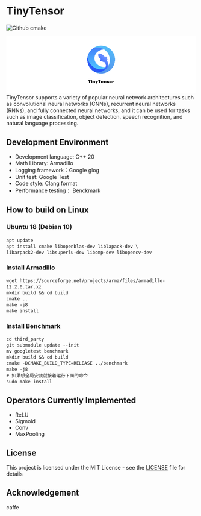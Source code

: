 <!--
 * @Author: lihaobo
 * @Date: 2023-03-02 10:12:49
 * @LastEditors: lihaobo
 * @LastEditTime: 2023-05-10 08:17:41
 * @Description: 请填写简介
-->
# TinyTensor
![Github cmake](https://img.shields.io/badge/cmake-3.16%2B-green)  

![TinyTensor](./img/TinyTensor.png)
TinyTensor supports a variety of popular neural network architectures such as convolutional neural networks (CNNs), recurrent neural networks (RNNs), and fully connected neural networks, and it can be used for tasks such as image classification, object detection, speech recognition, and natural language processing.
## Development Environment
* Development   language: C++ 20
* Math Library: Armadillo
* Logging framework：Google glog
* Unit test:    Google Test
* Code style:   Clang format
* Performance testing： Benckmark

## How to build on Linux
### Ubuntu 18 (Debian 10)
```
apt update
apt install cmake libopenblas-dev liblapack-dev \
libarpack2-dev libsuperlu-dev libomp-dev libopencv-dev
```
### Install Armadillo
```
wget https://sourceforge.net/projects/arma/files/armadillo-12.2.0.tar.xz
mkdir build && cd build
cmake ..
make -j8
make install
```
### Install Benchmark
```
cd third_party
git submodule update --init
mv googletest benchmark
mkdir build && cd build
cmake -DCMAKE_BUILD_TYPE=RELEASE ../benchmark
make -j8
# 如果想全局安装就接着运行下面的命令
sudo make install
```
## Operators Currently Implemented
* ReLU
* Sigmoid
* Conv
* MaxPooling
## License
This project is licensed under the MIT License - see the [LICENSE](LICENSE) file for details
## Acknowledgement
caffe